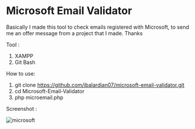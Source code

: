 # Microsoft Email Validator
Basically I made this tool to check emails registered with Microsoft, to send me an offer message from a project that I made. Thanks

Tool :
1. XAMPP
2. Git Bash

How to use:
1. git clone https://github.com/ibalardian07/microsoft-email-validator.git
2. cd Microsoft-Email-Validator
3. php microemail.php

Screenshot : 

![microsoft](https://user-images.githubusercontent.com/66360550/133787766-75b2e055-9b16-4aea-99da-e78bb6e75507.PNG)
